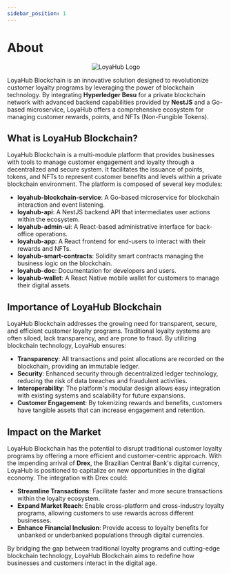 ```yaml
---
sidebar_position: 1
---
```


# About

<div align="center">

![LoyaHub Logo](https://raw.githubusercontent.com/renancorreadev/customer-rewards-blockchain/refs/heads/develop/packages/loyahub-doc/static/img/logo.png)

</div>


LoyaHub Blockchain is an innovative solution designed to revolutionize customer loyalty programs by leveraging the power of blockchain technology. By integrating **Hyperledger Besu** for a private blockchain network with advanced backend capabilities provided by **NestJS** and a Go-based microservice, LoyaHub offers a comprehensive ecosystem for managing customer rewards, points, and NFTs (Non-Fungible Tokens).

## What is LoyaHub Blockchain?

LoyaHub Blockchain is a multi-module platform that provides businesses with tools to manage customer engagement and loyalty through a decentralized and secure system. It facilitates the issuance of points, tokens, and NFTs to represent customer benefits and levels within a private blockchain environment. The platform is composed of several key modules:

- **loyahub-blockchain-service**: A Go-based microservice for blockchain interaction and event listening.
- **loyahub-api**: A NestJS backend API that intermediates user actions within the ecosystem.
- **loyahub-admin-ui**: A React-based administrative interface for back-office operations.
- **loyahub-app**: A React frontend for end-users to interact with their rewards and NFTs.
- **loyahub-smart-contracts**: Solidity smart contracts managing the business logic on the blockchain.
- **loyahub-doc**: Documentation for developers and users.
- **loyahub-wallet**: A React Native mobile wallet for customers to manage their digital assets.

## Importance of LoyaHub Blockchain

LoyaHub Blockchain addresses the growing need for transparent, secure, and efficient customer loyalty programs. Traditional loyalty systems are often siloed, lack transparency, and are prone to fraud. By utilizing blockchain technology, LoyaHub ensures:

- **Transparency**: All transactions and point allocations are recorded on the blockchain, providing an immutable ledger.
- **Security**: Enhanced security through decentralized ledger technology, reducing the risk of data breaches and fraudulent activities.
- **Interoperability**: The platform's modular design allows easy integration with existing systems and scalability for future expansions.
- **Customer Engagement**: By tokenizing rewards and benefits, customers have tangible assets that can increase engagement and retention.

## Impact on the Market

LoyaHub Blockchain has the potential to disrupt traditional customer loyalty programs by offering a more efficient and customer-centric approach. With the impending arrival of **Drex**, the Brazilian Central Bank's digital currency, LoyaHub is positioned to capitalize on new opportunities in the digital economy. The integration with Drex could:

- **Streamline Transactions**: Facilitate faster and more secure transactions within the loyalty ecosystem.
- **Expand Market Reach**: Enable cross-platform and cross-industry loyalty programs, allowing customers to use rewards across different businesses.
- **Enhance Financial Inclusion**: Provide access to loyalty benefits for unbanked or underbanked populations through digital currencies.

By bridging the gap between traditional loyalty programs and cutting-edge blockchain technology, LoyaHub Blockchain aims to redefine how businesses and customers interact in the digital age.

